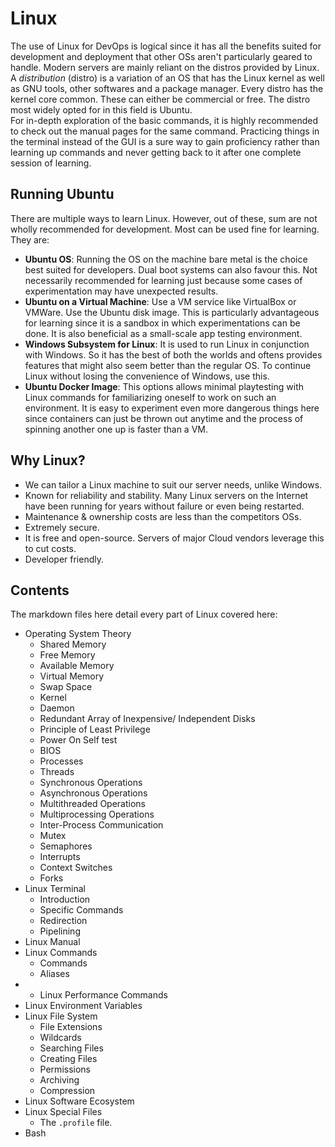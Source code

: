 # Linux

The use of Linux for DevOps is logical since it has all the benefits suited for development and deployment that other OSs aren't particularly geared to handle. Modern servers are mainly reliant on the distros provided by Linux. <br />
A *distribution* (distro) is a variation of an OS that has the Linux kernel as well as GNU tools, other softwares and a package manager. Every distro has the kernel core common. These can either be commercial or free. The distro most widely opted for in this field is Ubuntu.<br />
For in-depth exploration of the basic commands, it is highly recommended to check out the manual pages for the same command. Practicing things in the terminal instead of the GUI is a sure way to gain proficiency rather than learning up commands and never getting back to it after one complete session of learning.


## Running Ubuntu

There are multiple ways to learn Linux. However, out of these, sum are not wholly recommended for development. Most can be used fine for learning. They are:
- **Ubuntu OS**: Running the OS on the machine bare metal is the choice best suited for developers. Dual boot systems can also favour this. Not necessarily recommended for learning just because some cases of experimentation may have unexpected results.
- **Ubuntu on a Virtual Machine**: Use a VM service like VirtualBox or VMWare. Use the Ubuntu disk image. This is particularly advantageous for learning since it is a sandbox in which experimentations can be done. It is also beneficial as a small-scale app testing environment.
- **Windows Subsystem for Linux**: It is used to run Linux in conjunction with Windows. So it has the best of both the worlds and oftens provides features that might also seem better than the regular OS. To continue Linux without losing the convenience of Windows, use this.
- **Ubuntu Docker Image**: This options allows minimal playtesting with Linux commands for familiarizing oneself to work on such an environment. It is easy to experiment even more dangerous things here since containers can just be thrown out anytime and the process of spinning another one up is faster than a VM.


## Why Linux?

- We can tailor a Linux machine to suit our server needs, unlike Windows.
- Known for reliability and stability. Many Linux servers on the Internet have been running for years without failure or even being restarted.
- Maintenance & ownership costs are less than the competitors OSs.
- Extremely secure.
- It is free and open-source. Servers of major Cloud vendors leverage this to cut costs.
- Developer friendly.


## Contents

The markdown files here detail every part of Linux covered here:

- Operating System Theory
    - Shared Memory
    - Free Memory
    - Available Memory
    - Virtual Memory
    - Swap Space
    - Kernel
    - Daemon
    - Redundant Array of Inexpensive/ Independent Disks
    - Principle of Least Privilege
    - Power On Self test
    - BIOS
    - Processes
    - Threads
    - Synchronous Operations
    - Asynchronous Operations
    - Multithreaded Operations
    - Multiprocessing Operations
    - Inter-Process Communication
    - Mutex
    - Semaphores
    - Interrupts
    - Context Switches
    - Forks
- Linux Terminal
    - Introduction
    - Specific Commands
    - Redirection
    - Pipelining
- Linux Manual
- Linux Commands
    - Commands
    - Aliases
- - Linux Performance Commands
- Linux Environment Variables
- Linux File System
    - File Extensions
    - Wildcards
    - Searching Files
    - Creating Files
    - Permissions
    - Archiving
    - Compression
- Linux Software Ecosystem
- Linux Special Files
    - The `.profile` file.
- Bash